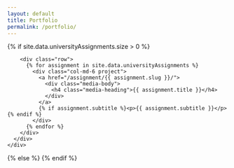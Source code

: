 ```yaml
---
layout: default
title: Portfolio
permalink: /portfolio/
---
```

<div class="home">
  {% if site.data.universityAssignments.size > 0 %}
    <div class="list-group">
      <div class="container-fluid">
        
        <div class="row">
          {% for assignment in site.data.universityAssignments %}
            <div class="col-md-6 project">
              <a href="/assignment/{{ assignment.slug }}/">
                <div class="media-body">
                  <h4 class="media-heading">{{ assignment.title }}</h4>
                </div>
              </a>
              {% if assignment.subtitle %}<p>{{ assignment.subtitle }}</p>{% endif %}
            </div>
          {% endfor %}
        </div>
      </div>
    </div>
  {% else %}
  {% endif %}
</div>
